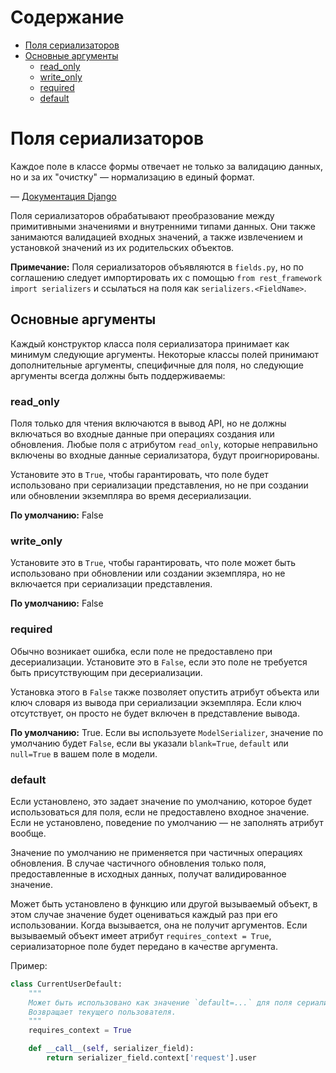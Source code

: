 # Содержание
- [Поля сериализаторов](#поля-сериализаторов)
- [Основные аргументы](#основные-аргументы)
  - [read_only](#read-only)
  - [write_only](#write-only)
  - [required](#required)
  - [default](#default)

# Поля сериализаторов

Каждое поле в классе формы отвечает не только за валидацию данных, но и за их "очистку" — нормализацию в единый формат.

— [Документация Django](https://docs.djangoproject.com/en/stable/)

Поля сериализаторов обрабатывают преобразование между примитивными значениями и внутренними типами данных. Они также занимаются валидацией входных значений, а также извлечением и установкой значений из их родительских объектов.

**Примечание:** Поля сериализаторов объявляются в `fields.py`, но по соглашению следует импортировать их с помощью `from rest_framework import serializers` и ссылаться на поля как `serializers.<FieldName>`.

## Основные аргументы

Каждый конструктор класса поля сериализатора принимает как минимум следующие аргументы. Некоторые классы полей принимают дополнительные аргументы, специфичные для поля, но следующие аргументы всегда должны быть поддерживаемы:

### read_only

Поля только для чтения включаются в вывод API, но не должны включаться во входные данные при операциях создания или обновления. Любые поля с атрибутом `read_only`, которые неправильно включены во входные данные сериализатора, будут проигнорированы.

Установите это в `True`, чтобы гарантировать, что поле будет использовано при сериализации представления, но не при создании или обновлении экземпляра во время десериализации.

**По умолчанию:** False

### write_only

Установите это в `True`, чтобы гарантировать, что поле может быть использовано при обновлении или создании экземпляра, но не включается при сериализации представления.

**По умолчанию:** False

### required

Обычно возникает ошибка, если поле не предоставлено при десериализации. Установите это в `False`, если это поле не требуется быть присутствующим при десериализации.

Установка этого в `False` также позволяет опустить атрибут объекта или ключ словаря из вывода при сериализации экземпляра. Если ключ отсутствует, он просто не будет включен в представление вывода.

**По умолчанию:** True. Если вы используете `ModelSerializer`, значение по умолчанию будет `False`, если вы указали `blank=True`, `default` или `null=True` в вашем поле в модели.

### default

Если установлено, это задает значение по умолчанию, которое будет использоваться для поля, если не предоставлено входное значение. Если не установлено, поведение по умолчанию — не заполнять атрибут вообще.

Значение по умолчанию не применяется при частичных операциях обновления. В случае частичного обновления только поля, предоставленные в исходных данных, получат валидированное значение.

Может быть установлено в функцию или другой вызываемый объект, в этом случае значение будет оцениваться каждый раз при его использовании. Когда вызывается, она не получит аргументов. Если вызываемый объект имеет атрибут `requires_context = True`, сериализаторное поле будет передано в качестве аргумента.

Пример:

```python
class CurrentUserDefault:
    """
    Может быть использовано как значение `default=...` для поля сериализатора.
    Возвращает текущего пользователя.
    """
    requires_context = True

    def __call__(self, serializer_field):
        return serializer_field.context['request'].user
